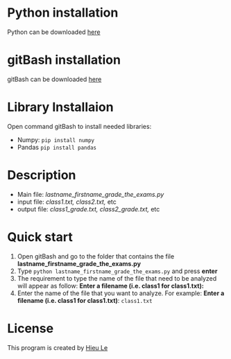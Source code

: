 # Python installation
Python can be downloaded [here](https://www.python.org/)

# gitBash installation
gitBash can be downloaded [here](https://gitforwindows.org/)

# Library Installaion
Open command gitBash to install needed libraries:
- Numpy: `pip install numpy`
- Pandas `pip install pandas`

# Description
- Main file: _lastname_firstname_grade_the_exams.py_
- input file: _class1.txt, class2.txt,_ etc
- output file: _class1_grade.txt, class2_grade.txt,_ etc

# Quick start
1. Open gitBash and go to the folder that contains the file **lastname_firstname_grade_the_exams.py**
2. Type `python lastname_firstname_grade_the_exams.py` and press **enter**
3. The requirement to type the name of the file that need to be analyzed will appear as follow: 
  **Enter a filename (i.e. class1 for class1.txt):**
4. Enter the name of the file that you want to analyze. 
  For example: **Enter a filename (i.e. class1 for class1.txt)**: `class1.txt`

# License
This program is created by [Hieu Le](https://github.com/GarlicSoup)
